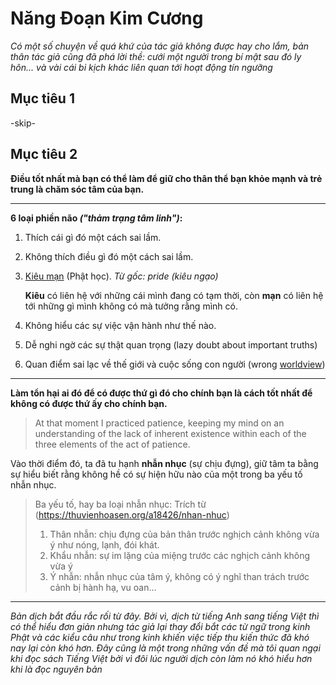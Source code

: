 # Năng Đoạn Kim Cương

*Có một số chuyện về quá khứ của tác giả không được hay cho lắm, bản thân tác giả cũng đã phá lời thề: cưới một người trong bí mật sau đó ly hôn... và vài cái bi kịch khác liên quan tới hoạt động tín ngưỡng*

## Mục tiêu 1
-skip-

## Mục tiêu 2

**Điều tốt nhất mà bạn có thể làm để giữ cho thân thể bạn khỏe mạnh và trẻ trung là chăm sóc tâm của bạn.**

---
**6 loại phiền não *("thảm trạng tâm linh")*:**

1. Thích cái gì đó một cách sai lầm.
2. Không thích điều gì đó một cách sai lầm.
3. [Kiêu mạn](https://thuvienhoasen.org/a7001/chuong-4-kieu-man-la-gi) (Phật học). *Từ gốc: pride (kiêu ngạo)* 
   
   **Kiêu** có liên hệ với những cái mình đang có tạm thời, còn **mạn** có liên hệ tới những gì mình không có mà tưởng rằng mình có.
4. Không hiểu các sự việc vận hành như thế nào.
5. Dễ nghi ngờ các sự thật quan trọng (lazy doubt about important truths)
6. Quan điểm sai lạc về thế giới và cuộc sống con người (wrong [worldview](http://definr.com/world%20view))
---
**Làm tổn hại ai đó để có được thứ gì đó cho chính bạn là cách tốt nhất để không có được thứ ấy cho chính bạn.**

> At that moment I practiced patience, keeping my mind on an understanding of the lack of inherent existence within each of the three elements of the act of patience.

Vào thời điểm đó, ta đã tu hạnh **nhẫn nhục** (sự chịu đựng), giữ tâm ta bằng sự hiểu biết rằng không hề có sự hiện hữu nào của một trong ba yếu tố nhẫn nhục.

> Ba yếu tố, hay ba loại nhẫn nhục: Trích từ (https://thuvienhoasen.org/a18426/nhan-nhuc)
> 1. Thân nhẫn: chịu đựng của bản thân trước nghịch cảnh không vừa ý như nóng, lạnh, đói khát.
> 2. Khẩu nhẫn: sự im lặng của miệng trước các nghịch cảnh không vừa ý
> 3. Ý nhẫn: nhẫn nhục của tâm ý, không có ý nghĩ than trách trước cảnh bị hành hạ, vu oan...
---

*Bản dịch bắt đầu rắc rối từ đây. Bởi vì, dịch từ tiếng Anh sang tiếng Việt thì có thể hiểu đơn giản nhưng tác giả lại thay đổi bắt các từ ngữ trong kinh Phật và các kiểu câu như trong kinh khiến việc tiếp thu kiến thức đã khó nay lại còn khó hơn. Đây cũng là một trong những vấn đề mà tôi quan ngại khi đọc sách Tiếng Việt bởi vì đôi lúc người dịch còn làm nó khó hiểu hơn khi là đọc nguyên bản*
